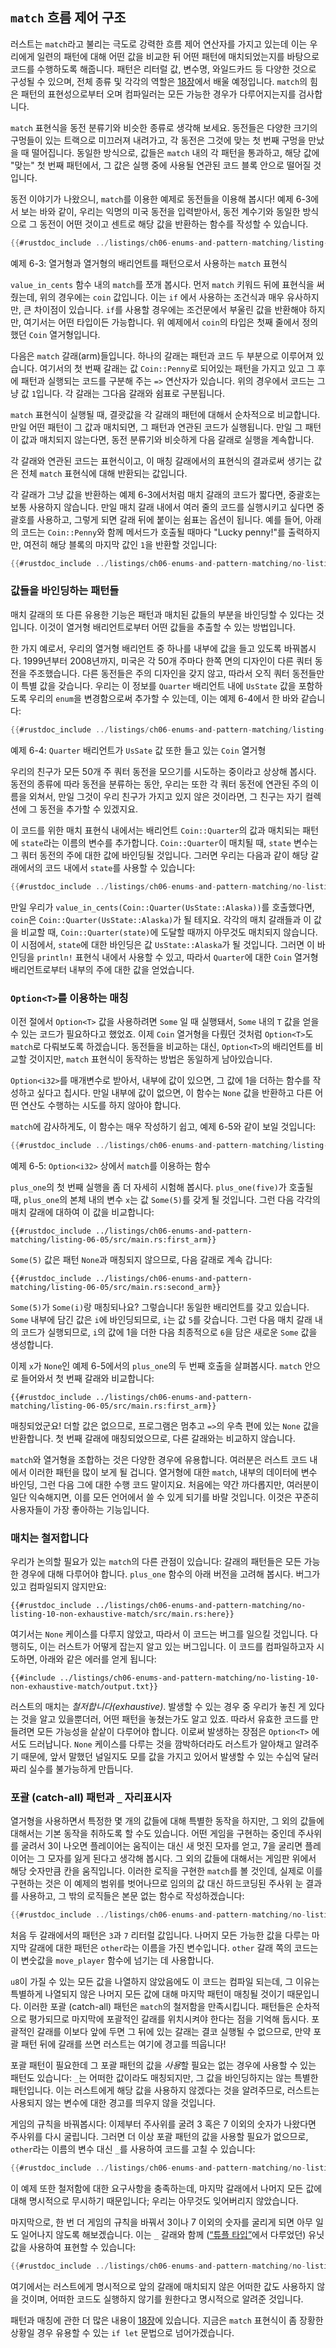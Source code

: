 <!-- Old heading. Do not remove or links may break. -->
<a id="the-match-control-flow-operator"></a>
## `match` 흐름 제어 구조

러스트는 `match`라고 불리는 극도로 강력한 흐름 제어 연산자를 가지고 있는데
이는 우리에게 일련의 패턴에 대해 어떤 값을 비교한 뒤 어떤 패턴에
매치되었는지를 바탕으로 코드를 수행하도록 해줍니다.
패턴은 리터럴 값, 변수명, 와일드카드 등 다양한 것으로 구성될 수 있으며,
전체 종류 및 각각의 역할은 [18장][ch18-00-patterns]<!-- ignore-->에서
배울 예정입니다. `match`의 힘은 패턴의 표현성으로부터 오며
컴파일러는 모든 가능한 경우가 다루어지는지를
검사합니다.

`match` 표현식을 동전 분류기와 비슷한 종류로 생각해 보세요. 동전들은
다양한 크기의 구멍들이 있는 트랙으로 미끄러져 내려가고, 각 동전은
그것에 맞는 첫 번째 구멍을 만났을 때 떨어집니다. 동일한 방식으로,
값들은 `match` 내의 각 패턴을 통과하고, 해당 값에 "맞는" 첫 번째 패턴에서,
그 값은 실행 중에 사용될 연관된 코드 블록 안으로 떨어질 것입니다.

동전 이야기가 나왔으니, `match`를 이용한 예제로 동전들을 이용해 봅시다!
예제 6-3에서 보는 바와 같이, 우리는 익명의 미국 동전을 입력받아서,
동전 계수기와 동일한 방식으로 그 동전이 어떤 것이고 센트로 해당 값을
반환하는 함수를 작성할 수 있습니다.

```rust
{{#rustdoc_include ../listings/ch06-enums-and-pattern-matching/listing-06-03/src/main.rs:here}}
```

<span class="caption">예제 6-3: 열거형과 열거형의 배리언트를 패턴으로서 사용하는
`match` 표현식</span>

`value_in_cents` 함수 내의 `match`를 쪼개 봅시다.
먼저 `match` 키워드 뒤에 표현식을 써줬는데, 위의 경우에는 `coin` 값입니다.
이는 `if` 에서 사용하는 조건식과 매우 유사하지만, 큰 차이점이 있습니다.
`if`를 사용할 경우에는 조건문에서 부울린 값을 반환해야 하지만,
여기서는 어떤 타입이든 가능합니다. 위 예제에서 `coin`의 타입은
첫째 줄에서 정의했던 `Coin` 열거형입니다.

다음은 `match` 갈래(arm)들입니다. 하나의 갈래는 패턴과 코드 두 부분으로 이루어져 있습니다.
여기서의 첫 번째 갈래는 값 `Coin::Penny`로 되어있는 패턴을 가지고 있고
그 후에 패턴과 실행되는 코드를 구분해 주는 `=>` 연산자가 있습니다.
위의 경우에서 코드는 그냥 값 `1`입니다. 각 갈래는 그다음 갈래와 쉼표로 구분됩니다.

`match` 표현식이 실행될 때, 결괏값을
각 갈래의 패턴에 대해서 순차적으로 비교합니다.
만일 어떤 패턴이 그 값과 매치되면, 그 패턴과 연관된 코드가 실행됩니다.
만일 그 패턴이 값과 매치되지 않는다면, 동전 분류기와 비슷하게
다음 갈래로 실행을 계속합니다.

각 갈래와 연관된 코드는 표현식이고, 이 매칭 갈래에서의
표현식의 결과로써 생기는 값은 전체 `match` 표현식에 대해
반환되는 값입니다.

각 갈래가 그냥 값을 반환하는 예제 6-3에서처럼 매치 갈래의 코드가 짧다면,
중괄호는 보통 사용하지 않습니다. 만일 매치 갈래 내에서 여러 줄의 코드를
실행시키고 싶다면 중괄호를 사용하고, 그렇게 되면 갈래 뒤에 붙이는 쉼표는
옵션이 됩니다. 예를 들어, 아래의 코드는 `Coin::Penny`와 함께 메서드가
호출될 때마다 "Lucky penny!"를 출력하지만, 여전히 해당 블록의 마지막 값인
`1`을 반환할 것입니다:

```rust
{{#rustdoc_include ../listings/ch06-enums-and-pattern-matching/no-listing-08-match-arm-multiple-lines/src/main.rs:here}}
```

### 값들을 바인딩하는 패턴들

매치 갈래의 또 다른 유용한 기능은 패턴과 매치된
값들의 부분을 바인딩할 수 있다는 것입니다.
이것이 열거형 배리언트로부터 어떤 값들을 추출할 수 있는 방법입니다.

한 가지 예로서, 우리의 열거형 배리언트 중 하나를 내부에 값을 들고 있도록 바꿔봅시다.
1999년부터 2008년까지, 미국은 각 50개 주마다 한쪽 면의 디자인이 다른 쿼터 동전을 주조했습니다.
다른 동전들은 주의 디자인을 갖지 않고, 따라서 오직 쿼터 동전들만 이 특별 값을 갖습니다.
우리는 이 정보를 `Quarter` 배리언트 내에 `UsState` 값을 포함하도록
우리의 `enum`을 변경함으로써 추가할 수 있는데,
이는 예제 6-4에서 한 바와 같습니다:

```rust
{{#rustdoc_include ../listings/ch06-enums-and-pattern-matching/listing-06-04/src/main.rs:here}}
```

<span class="caption">예제 6-4: `Quarter` 배리언트가 `UsSate` 값 또한 들고
있는 `Coin` 열거형</span>

우리의 친구가 모든 50개 주 쿼터 동전을 모으기를 시도하는 중이라고 상상해 봅시다.
동전의 종류에 따라 동전을 분류하는 동안, 우리는 또한 각 쿼터 동전에
연관된 주의 이름을 외쳐서, 만일 그것이 우리 친구가 가지고 있지 않은 것이라면,
그 친구는 자기 컬렉션에 그 동전을 추가할 수 있겠지요.

이 코드를 위한 매치 표현식 내에서는 배리언트 `Coin::Quarter`의 값과 매치되는 패턴에 `state`라는
이름의 변수를 추가합니다. `Coin::Quarter`이 매치될 때, `state` 변수는 그 쿼터 동전의 주에 대한
값에 바인딩될 것입니다. 그러면 우리는 다음과 같이 해당 갈래에서의 코드 내에서 `state`를 사용할 수
있습니다:

```rust
{{#rustdoc_include ../listings/ch06-enums-and-pattern-matching/no-listing-09-variable-in-pattern/src/main.rs:here}}
```

만일 우리가 `value_in_cents(Coin::Quarter(UsState::Alaska))`를 호출했다면, `coin`은
`Coin::Quarter(UsState::Alaska)`가 될 테지요. 각각의 매치 갈래들과 이 값을 비교할 때,
`Coin::Quarter(state)`에 도달할 때까지 아무것도 매치되지 않습니다. 이 시점에서, `state`에
대한 바인딩은 값 `UsState::Alaska`가 될 것입니다. 그러면 이 바인딩을 `println!` 표현식
내에서 사용할 수 있고, 따라서 `Quarter`에 대한 `Coin` 열거형 배리언트로부터 내부의 주에 대한
값을 얻었습니다.

### `Option<T>`를 이용하는 매칭

이전 절에서 `Option<T>` 값을 사용하려면 `Some` 일 때 실행돼서,
`Some` 내의 `T` 값을 얻을 수 있는 코드가 필요하다고 했었죠.
이제 `Coin` 열거형을 다뤘던 것처럼 `Option<T>`도 `match`로 다뤄보도록 하겠습니다.
동전들을 비교하는 대신, `Option<T>`의 배리언트를 비교할 것이지만,
`match` 표현식이 동작하는 방법은 동일하게 남아있습니다.

`Option<i32>`를 매개변수로 받아서, 내부에 값이 있으면,
그 값에 1을 더하는 함수를 작성하고 싶다고 칩시다.
만일 내부에 값이 없으면, 이 함수는 `None` 값을 반환하고
다른 어떤 연산도 수행하는 시도를 하지 않아야 합니다.

`match`에 감사하게도, 이 함수는 매우 작성하기 쉽고,
예제 6-5와 같이 보일 것입니다:

```rust
{{#rustdoc_include ../listings/ch06-enums-and-pattern-matching/listing-06-05/src/main.rs:here}}
```

<span class="caption">예제 6-5: `Option<i32>` 상에서 `match`를 이용하는
함수</span>

`plus_one`의 첫 번째 실행을 좀 더 자세히 시험해 봅시다. `plus_one(five)`가 호출될 때,
`plus_one`의 본체 내의 변수 `x`는 값 `Some(5)`를 갖게 될 것입니다. 그런 다음 각각의
매치 갈래에 대하여 이 값을 비교합니다:

```rust,ignore
{{#rustdoc_include ../listings/ch06-enums-and-pattern-matching/listing-06-05/src/main.rs:first_arm}}
```

`Some(5)` 값은 패턴 `None`과 매칭되지 않으므로,
다음 갈래로 계속 갑니다:

```rust,ignore
{{#rustdoc_include ../listings/ch06-enums-and-pattern-matching/listing-06-05/src/main.rs:second_arm}}
```

`Some(5)`가 `Some(i)`랑 매칭되나요? 그렇습니다! 동일한 배리언트를 갖고 있습니다.
`Some` 내부에 담긴 값은 `i`에 바인딩되므로, `i`는 값 `5`를 갖습니다.
그런 다음 매치 갈래 내의 코드가 실행되므로, `i`의 값에 1을 더한 다음
최종적으로 `6`을 담은 새로운 `Some` 값을 생성합니다.

이제 `x`가 `None`인 예제 6-5에서의 `plus_one`의 두 번째 호출을 살펴봅시다.
`match` 안으로 들어와서 첫 번째 갈래와 비교합니다:

```rust,ignore
{{#rustdoc_include ../listings/ch06-enums-and-pattern-matching/listing-06-05/src/main.rs:first_arm}}
```

매칭되었군요! 더할 값은 없으므로, 프로그램은 멈추고 `=>`의
우측 편에 있는 `None` 값을 반환합니다. 첫 번째 갈래에 매칭되었으므로,
다른 갈래와는 비교하지 않습니다.

`match`와 열거형을 조합하는 것은 다양한 경우에 유용합니다.
여러분은 러스트 코드 내에서 이러한 패턴을 많이 보게 될 겁니다.
열거형에 대한 `match`, 내부의 데이터에 변수 바인딩, 그런 다음 그에 대한 수행 코드 말이지요.
처음에는 약간 까다롭지만, 여러분이 일단 익숙해지면, 이를 모든 언어에서 쓸 수
있게 되기를 바랄 것입니다. 이것은 꾸준히 사용자들이 가장 좋아하는 기능입니다.

### 매치는 철저합니다

우리가 논의할 필요가 있는 `match`의 다른 관점이 있습니다: 갈래의 패턴들은
모든 가능한 경우에 대해 다루어야 합니다. `plus_one` 함수의 아래 버전을 고려해
봅시다. 버그가 있고 컴파일되지 않지만요:

```rust,ignore,does_not_compile
{{#rustdoc_include ../listings/ch06-enums-and-pattern-matching/no-listing-10-non-exhaustive-match/src/main.rs:here}}
```

여기서는 `None` 케이스를 다루지 않았고, 따라서 이 코드는 버그를 일으킬 것입니다. 다행히도,
이는 러스트가 어떻게 잡는지 알고 있는 버그입니다. 이 코드를 컴파일하고자 시도하면, 아래와 같은
에러를 얻게 됩니다:

```console
{{#include ../listings/ch06-enums-and-pattern-matching/no-listing-10-non-exhaustive-match/output.txt}}
```

러스트의 매치는 *철저합니다(exhaustive)*. 발생할 수 있는 경우 중 우리가 놓친 게
있다는 것을 알고 있을뿐더러, 어떤 패턴을 놓쳤는가도 알고 있죠. 따라서 유효한 코드를
만들려면 모든 가능성을 샅샅이 다루어야 합니다. 이로써 발생하는 장점은 `Option<T>` 에서도
드러납니다. `None` 케이스를 다루는 것을 깜박하더라도 러스트가 알아채고 알려주기 때문에,
앞서 말했던 널일지도 모를 값을 가지고 있어서 발생할 수 있는 수십억 달러짜리 실수를
불가능하게 만듭니다.

### 포괄 (catch-all) 패턴과 `_` 자리표시자

열거형을 사용하면서 특정한 몇 개의 값들에 대해 특별한 동작을 하지만,
그 외의 값들에 대해서는 기본 동작을 취하도록 할 수도 있습니다. 어떤
게임을 구현하는 중인데 주사위를 굴려서 3이 나오면 플레이어는 움직이는
대신 새 멋진 모자를 얻고, 7을 굴리면 플레이어는 그 모자를 잃게 된다고
생각해 봅시다. 그 외의 값들에 대해서는 게임판 위에서 해당 숫자만큼 칸을
움직입니다. 이러한 로직을 구현한 `match`를 볼 것인데, 실제로 이를
구현하는 것은 이 예제의 범위를 벗어나므로 임의의 값 대신 하드코딩된
주사위 눈 결과를 사용하고, 그 밖의 로직들은 본문 없는 함수로
작성하겠습니다:

```rust
{{#rustdoc_include ../listings/ch06-enums-and-pattern-matching/no-listing-15-binding-catchall/src/main.rs:here}}
```

처음 두 갈래에서의 패턴은 `3`과 `7` 리터럴 값입니다.
나머지 모든 가능한 값을 다루는 마지막 갈래에 대한 패턴은
`other`라는 이름을 가진 변수입니다. `other` 갈래 쪽의
코드는 이 변숫값을 `move_player` 함수에 넘기는 데 사용합니다.

`u8`이 가질 수 있는 모든 값을 나열하지 않았음에도 이 코드는 컴파일 되는데, 그
이유는 특별하게 나열되지 않은 나머지 모든 값에 대해 마지막 패턴이 매칭될 것이기
때문입니다. 이러한 포괄 (catch-all) 패턴은 `match`의 철저함을 만족시킵니다.
패턴들은 순차적으로 평가되므로 마지막에 포괄적인 갈래를 위치시켜야 한다는 점을
기억해 둡시다. 포괄적인 갈래를 이보다 앞에 두면 그 뒤에 있는 갈래는 결코 실행될
수 없으므로, 만약 포괄 패턴 뒤에 갈래를 쓰면 러스트는 여기에 경고를 띄웁니다!

포괄 패턴이 필요한데 그 포괄 패턴의 값을 *사용*할 필요는 없는 경우에 사용할 수
있는 패턴도 있습니다: `_`는 어떠한 값이라도 매칭되지만, 그 값을 바인딩하지는 않는
특별한 패턴입니다. 이는 러스트에게 해당 값을 사용하지 않겠다는 것을 알려주므로,
러스트는 사용되지 않는 변수에 대한 경고를 띄우지 않을 것입니다.

게임의 규칙을 바꿔봅시다: 이제부터 주사위를 굴려 3 혹은 7 이외의 숫자가
나왔다면 주사위를 다시 굴립니다. 그러면 더 이상 포괄 패턴의 값을 사용할 필요가
없으므로, `other`라는 이름의 변수 대신 `_`를 사용하여 코드를 고칠 수 있습니다:

```rust
{{#rustdoc_include ../listings/ch06-enums-and-pattern-matching/no-listing-16-underscore-catchall/src/main.rs:here}}
```

이 예제 또한 철저함에 대한 요구사항을 충족하는데, 마지막 갈래에서 나머지 모든 값에
대해 명시적으로 무시하기 때문입니다; 우리는 아무것도 잊어버리지 않았습니다.

마지막으로, 한 번 더 게임의 규칙을 바꿔서 3이나 7 이외의 숫자를 굴리게 되면
아무 일도 일어나지 않도록 해보겠습니다. 이는 `_` 갈래와 함께
([“튜플 타입”][tuples]<!-- ignore -->에서 다루었던) 유닛 값을 사용하여
표현할 수 있습니다:

```rust
{{#rustdoc_include ../listings/ch06-enums-and-pattern-matching/no-listing-17-underscore-unit/src/main.rs:here}}
```

여기에서는 러스트에게 명시적으로 앞의 갈래에 매치되지 않은 어떠한
값도 사용하지 않을 것이며, 어떠한 코드도 실행하지 않기를 원한다고
명시적으로 알려준 것입니다.

패턴과 매칭에 관한 더 많은 내용이
[18장][ch18-00-patterns]<!-- ignore -->에 있습니다.
지금은 `match` 표현식이 좀 장황한 상황일 경우 유용할 수 있는
`if let` 문법으로 넘어가겠습니다.

[tuples]: ch03-02-data-types.html#the-tuple-type
[ch18-00-patterns]: ch18-00-patterns.html
